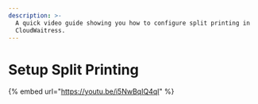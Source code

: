 ```yaml
---
description: >-
  A quick video guide showing you how to configure split printing in
  CloudWaitress.
---
```


# Setup Split Printing

{% embed url="https://youtu.be/i5NwBqIQ4qI" %}


